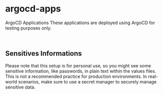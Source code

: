 # argocd-apps

ArgoCD Applications
These applications are deployed using ArgoCD for testing purposes only.


&nbsp;
&nbsp;
&nbsp;

## Sensitives Informations
Please note that this setup is for personal use, so you might see some sensitive information, like passwords, in plain text within the values files. This is not a recommended practice for production environments. In real-world scenarios, make sure to use a secret manager to securely manage sensitive data.
